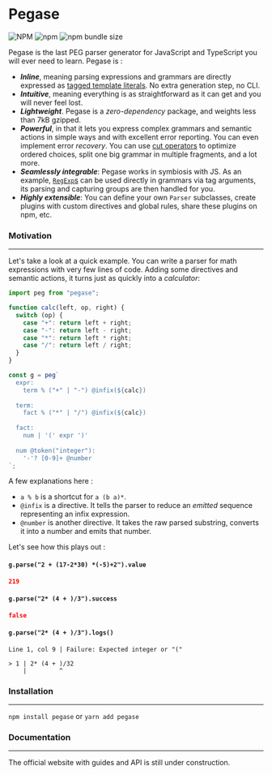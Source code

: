 # Pegase

![NPM](https://img.shields.io/npm/l/pegase)
![npm](https://img.shields.io/npm/v/pegase)
![npm bundle size](https://img.shields.io/bundlephobia/minzip/pegase?label=gzip)

Pegase is the last PEG parser generator for JavaScript and TypeScript you will ever need to learn. Pegase is :

- **_Inline_**, meaning parsing expressions and grammars are directly expressed as
  [tagged template literals](https://developer.mozilla.org/en-US/docs/Web/JavaScript/Reference/Template_literals#tagged_templates).
  No extra generation step, no CLI.
- **_Intuitive_**, meaning everything is as straightforward as it can get and you will never feel lost.
- **_Lightweight_**. Pegase is a _zero-dependency_ package, and weights less than 7kB gzipped.
- **_Powerful_**, in that it lets you express complex grammars and semantic actions in simple ways and with excellent error reporting.
  You can even implement error _recovery_. You can use [cut operators](http://ceur-ws.org/Vol-1269/paper232.pdf) to optimize
  ordered choices, split one big grammar in multiple fragments, and a lot more.
- **_Seamlessly integrable_**: Pegase works in symbiosis with JS. As an example, [`RegExp`s](https://developer.mozilla.org/en-US/docs/Web/JavaScript/Reference/Global_Objects/RegExp)
  can be used directly in grammars via tag arguments, its parsing and capturing groups are then handled for you.
- **_Highly extensible_**: You can define your own `Parser` subclasses, create plugins with custom directives and global rules,
  share these plugins on npm, etc.

### Motivation

---

Let's take a look at a quick example. You can write a parser for math expressions with very few lines of code. Adding some directives and semantic
actions, it turns just as quickly into a _calculator_:

<!-- prettier-ignore -->
```js
import peg from "pegase";

function calc(left, op, right) {
  switch (op) {
    case "+": return left + right;
    case "-": return left - right;
    case "*": return left * right;
    case "/": return left / right;
  }
}

const g = peg`
  expr:
    term % ("+" | "-") @infix(${calc})
    
  term:
    fact % ("*" | "/") @infix(${calc})
    
  fact:
    num | '(' expr ')'
  
  num @token("integer"):
    '-'? [0-9]+ @number
`;
```

A few explanations here :

- `a % b` is a shortcut for `a (b a)*`.
- `@infix` is a directive. It tells the parser to reduce an _emitted_ sequence representing an infix expression.
- `@number` is another directive. It takes the raw parsed substring, converts it into a number and emits that number.

Let's see how this plays out :

#### `g.parse("2 + (17-2*30) *(-5)+2").value`

```json
219
```

#### `g.parse("2* (4 + )/3").success`

```json
false
```

#### `g.parse("2* (4 + )/3").logs()`

```
Line 1, col 9 | Failure: Expected integer or "("

> 1 | 2* (4 + )/32
    |         ^
```

### Installation

---

`npm install pegase` or `yarn add pegase`

### Documentation

---

The official website with guides and API is still under construction.
